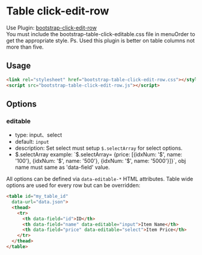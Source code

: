 # Table click-edit-row

Use Plugin: [bootstrap-click-edit-row](https://github.com/wenzhixin/bootstrap-table/tree/develop/src/extensions/click-edit-row) </br>
You must include the bootstrap-table-click-editable.css file in menuOrder to get the appropriate style.
Ps. Used this plugin is better on table columns not more than five.

## Usage

```html
<link rel="stylesheet" href="bootstrap-table-click-edit-row.css"></style>
<script src="bootstrap-table-click-edit-row.js"></script>
```

## Options

### editable

* type: input、select
* default: `input`
* description: Set select must setup `$.selectArray` for select options.
* $.selectArray example: `$.selectArray= {price: [{idxNum: '$', name: '100'}, {idxNum: '$', name: '500'}, {idxNum: '$', name: '5000'}]}`, obj name must same as 'data-field' value.

All options can be defined via `data-editable-*` HTML attributes. Table wide options are used for every row but can be overridden:

````html
<table id="my_table_id"
  data-url="data.json">
  <thead>
    <tr>
      <th data-field="id">ID</th>
      <th data-field="name" data-editable="input">Item Name</th>
      <th data-field="price" data-editable="select">Item Price</th>
    </tr>
  </thead>
</table>
````
